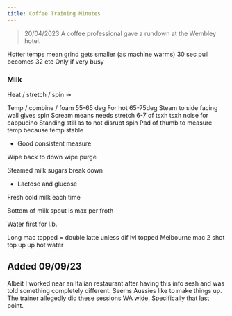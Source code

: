 ```yaml
---
title: Coffee Training Minutes
---
```




> 20/04/2023 A coffee professional gave a rundown at the Wembley hotel.

Hotter temps mean grind gets smaller (as machine warms)
30 sec pull becomes
32 etc
Only if very busy

### Milk
Heat / stretch / spin ->

Temp / combine / foam
55-65 deg
For hot 65-75deg
Steam to side facing wall gives spin
Scream means needs stretch
6-7 of tsxh tsxh noise for cappucino
Standing still as to not disrupt spin
Pad of thumb to measure temp because temp stable

- Good consistent measure

Wipe back to down wipe purge

Steamed milk sugars break down

- Lactose and glucose

Fresh cold milk each time

Bottom of milk spout is max per froth

Water first for l.b.

Long mac topped = double latte unless dif lvl topped
Melbourne mac 2 shot top up up hot water



## Added 09/09/23

Albeit I worked near an Italian restaurant after having this info sesh and was told something completely different. Seems Aussies like to make things up. The trainer allegedly did these sessions WA wide. Specifically that last point.

